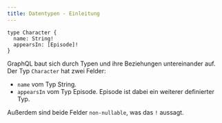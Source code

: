 ```yaml
---
title: Datentypen - Einleitung
---
```


```
type Character {
  name: String!
  appearsIn: [Episode]!
}
```

GraphQL baut sich durch Typen und ihre Beziehungen untereinander auf.
Der Typ `Character` hat zwei Felder:

- `name` vom Typ String.
- `appearsIn` vom Typ Episode. Episode ist dabei ein weiterer definierter Typ.

Außerdem sind beide Felder `non-nullable`, was das `!` aussagt.
